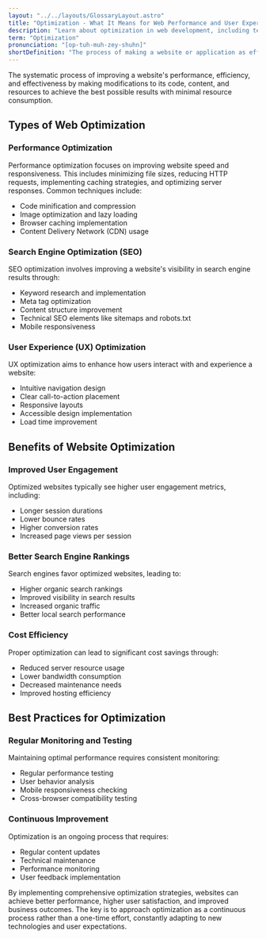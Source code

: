 ```yaml
---
layout: "../../layouts/GlossaryLayout.astro"
title: "Optimization - What It Means for Web Performance and User Experience"
description: "Learn about optimization in web development, including techniques for improving website speed, performance, and user experience through various optimization methods."
term: "Optimization"
pronunciation: "[op-tuh-muh-zey-shuhn]"
shortDefinition: "The process of making a website or application as efficient and effective as possible through various technical improvements and refinements."
---
```


The systematic process of improving a website's performance, efficiency, and effectiveness by making modifications to its code, content, and resources to achieve the best possible results with minimal resource consumption.

## Types of Web Optimization

### Performance Optimization
Performance optimization focuses on improving website speed and responsiveness. This includes minimizing file sizes, reducing HTTP requests, implementing caching strategies, and optimizing server responses. Common techniques include:
- Code minification and compression
- Image optimization and lazy loading
- Browser caching implementation
- Content Delivery Network (CDN) usage

### Search Engine Optimization (SEO)
SEO optimization involves improving a website's visibility in search engine results through:
- Keyword research and implementation
- Meta tag optimization
- Content structure improvement
- Technical SEO elements like sitemaps and robots.txt
- Mobile responsiveness

### User Experience (UX) Optimization
UX optimization aims to enhance how users interact with and experience a website:
- Intuitive navigation design
- Clear call-to-action placement
- Responsive layouts
- Accessible design implementation
- Load time improvement

## Benefits of Website Optimization

### Improved User Engagement
Optimized websites typically see higher user engagement metrics, including:
- Longer session durations
- Lower bounce rates
- Higher conversion rates
- Increased page views per session

### Better Search Engine Rankings
Search engines favor optimized websites, leading to:
- Higher organic search rankings
- Improved visibility in search results
- Increased organic traffic
- Better local search performance

### Cost Efficiency
Proper optimization can lead to significant cost savings through:
- Reduced server resource usage
- Lower bandwidth consumption
- Decreased maintenance needs
- Improved hosting efficiency

## Best Practices for Optimization

### Regular Monitoring and Testing
Maintaining optimal performance requires consistent monitoring:
- Regular performance testing
- User behavior analysis
- Mobile responsiveness checking
- Cross-browser compatibility testing

### Continuous Improvement
Optimization is an ongoing process that requires:
- Regular content updates
- Technical maintenance
- Performance monitoring
- User feedback implementation

By implementing comprehensive optimization strategies, websites can achieve better performance, higher user satisfaction, and improved business outcomes. The key is to approach optimization as a continuous process rather than a one-time effort, constantly adapting to new technologies and user expectations.